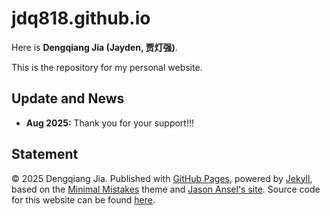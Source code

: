 # jdq818.github.io



Here is **Dengqiang Jia (Jayden, 贾灯强)**. 

This is the repository for my personal website.

## Update and News

- **Aug 2025:** Thank you for your support!!!


## Statement

© 2025 Dengqiang Jia. Published with [GitHub Pages](https://pages.github.com/), powered by [Jekyll](https://jekyllrb.com/), based on the [Minimal Mistakes](https://mademistakes.com/) theme and [Jason Ansel's site](https://github.com/jansel/jansel.github.io). Source code for this website can be found [here](https://github.com/GuangLun2000/GuangLun2000.github.io).
